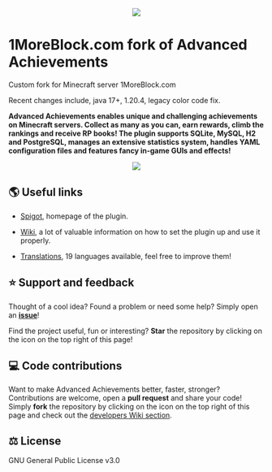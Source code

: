 <p align="center">
<img src ="https://github.com/PyvesB/advanced-achievements/blob/master/images/banner.png?raw=true" />
<br/>
</p>

# 1MoreBlock.com fork of Advanced Achievements

Custom fork for Minecraft server 1MoreBlock.com

Recent changes include, java 17+, 1.20.4, legacy color code fix.

**Advanced Achievements enables unique and challenging achievements on Minecraft servers. Collect as many as you can, earn rewards, climb the rankings and receive RP books! The plugin supports SQLite, MySQL, H2 and PostgreSQL, manages an extensive statistics system, handles YAML configuration files and features fancy in-game GUIs and effects!**

<p align="center">
<img src ="https://github.com/PyvesB/advanced-achievements/blob/master/images/walking-dead-screenshot.png?raw=true" />
<br/>
</p>

## :earth_americas: Useful links

* [Spigot](https://www.spigotmc.org/resources/advanced-achievements.83466), homepage of the plugin.

* [Wiki](https://github.com/PyvesB/advanced-achievements/wiki), a lot of valuable information on how to set the plugin up and use it properly.

* [Translations](https://github.com/PyvesB/advanced-achievements/tree/master/advanced-achievements-plugin/src/main/resources), 19 languages available, feel free to improve them!

## :star: Support and feedback

Thought of a cool idea? Found a problem or need some help? Simply open an [**issue**](https://github.com/PyvesB/advanced-achievements/issues)!

Find the project useful, fun or interesting? **Star** the repository by clicking on the icon on the top right of this page!

## :computer: Code contributions

Want to make Advanced Achievements better, faster, stronger? Contributions are welcome, open a **pull request** and share your code! Simply **fork** the repository by clicking on the icon on the top right of this page and check out the [developers Wiki section](https://github.com/PyvesB/advanced-achievements/wiki/Developers).

## :balance_scale: License 

GNU General Public License v3.0

